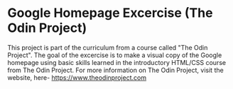 # Google Homepage Excercise (The Odin Project)

This project is part of the curriculum from a course called "The Odin Project". The goal of the excercise is to make a visual copy of the Google homepage using basic skills learned in the introductory HTML/CSS course from The Odin Project. For more information on The Odin Project, visit the website, here- https://www.theodinproject.com